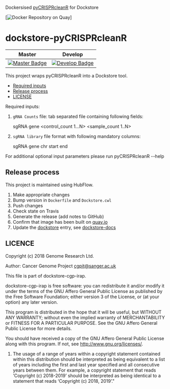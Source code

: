Dockersised [pyCRISPRcleanR] for Dockstore

[![Docker Repository on Quay]("Quay")]

# dockstore-pyCRISPRcleanR
| Master                                              | Develop                                               |
| --------------------------------------------------- | ----------------------------------------------------- |
| [![Master Badge][travis-master-badge]][travis-repo] | [![Develop Badge][travis-develop-badge]][travis-repo] |


This project wraps pyCRISPRcleanR into a Dockstore tool.

<!-- TOC depthFrom:2 depthTo:6 withLinks:1 updateOnSave:1 orderedList:0 -->
 - [Required inputs](#required-inputs)
 - [Release process](#release-process)
 - [LICENSE](#LICENSE)

Required inputs:

1. ```gRNA Counts``` file: tab separated file containing following fields:

   sgRNA  gene  <control_count 1...N> <sample_count 1..N>

2. ```sgRNA library``` file format with following mandatory columns:

   sgRNA  gene  chr  start  end 

For additional optional input parameters please run pyCRISPRcleanR --help 

## Release process

This project is maintained using HubFlow.

1. Make appropriate changes
2. Bump version in `Dockerfile` and `Dockstore.cwl`
3. Push changes
4. Check state on Travis
5. Generate the release (add notes to GitHub)
6. Confirm that image has been built on [quay.io]
7. Update the [dockstore] entry, see [dockstore-docs]

## LICENCE

Copyright (c) 2018 Genome Research Ltd.

Author: Cancer Genome Project <cgpit@sanger.ac.uk>

This file is part of dockstore-cgp-irap.

dockstore-cgp-irap is free software: you can redistribute it and/or modify it under
the terms of the GNU Affero General Public License as published by the Free
Software Foundation; either version 3 of the License, or (at your option) any
later version.

This program is distributed in the hope that it will be useful, but WITHOUT
ANY WARRANTY; without even the implied warranty of MERCHANTABILITY or FITNESS
FOR A PARTICULAR PURPOSE. See the GNU Affero General Public License for more
details.

You should have received a copy of the GNU Affero General Public License
along with this program. If not, see <http://www.gnu.org/licenses/>.

1. The usage of a range of years within a copyright statement contained within this distribution should be interpreted as being equivalent to a list of years including the first and last year specified and all consecutive years between them. For example, a copyright statement that reads ‘Copyright (c) 2018-2019’ should be interpreted as being identical to a statement that reads ‘Copyright (c) 2018, 2019’."

<!--refs-->
 [pyCRISPRcleanR]: https://github.com/cancerit/pyCRISPRcleanR
 [travis-master-badge]: https://travis-ci.org/cancerit/dockstore-pyCRISPRcleanR.svg?branch=master
 [travis-develop-badge]: https://travis-ci.org/cancerit/dockstore-pyCRISPRcleanR.svg?branch=develop
 [travis-repo]: https://travis-ci.org/cancerit/dockstore-pyCRISPRcleanR
 [pyCRISPRcleanR-releases]: https://github.com/cancerit/dockstore-pyCRISPRcleanR/releases
 [Quay]: https://quay.io/repository/wtsicgp/dockstore-pycrisprcleanr/status
 [quay.io]: https://quay.io/repository/wtsicgp/dockstore-pycrisprcleanr?tab=builds
 [Quay]: https://quay.io/repository/wtsicgp/dockstore-pycrisprcleanr/status
 [dockstore]: https://dockstore.org/containers/quay.io/wtsicgp/dockstore-pycrisprcleanr
 [dockstore-docs]: https://dockstore.org/docs/getting-started-with-dockstore

